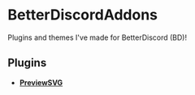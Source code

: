 # BetterDiscordAddons
Plugins and themes I've made for BetterDiscord (BD)! 

## Plugins 
- [**PreviewSVG**](/PreviewSVG) 